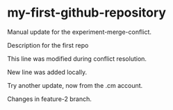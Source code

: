 # my-first-github-repository
Manual update for the experiment-merge-conflict.

Description for the first repo

This line was modified during conflict resolution.

New line was added locally.

Try another update, now from the .cm account.


Changes in feature-2 branch.
